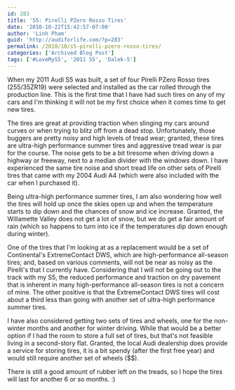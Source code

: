 ```yaml
---
id: 283
title: 'S5: Pirelli PZero Rosso Tires'
date: '2010-10-22T15:42:57-07:00'
author: 'Linh Pham'
guid: 'http://audiforlife.com/?p=283'
permalink: /2010/10/s5-pirelli-pzero-rosso-tires/
categories: ['Archived Blog Post']
tags: ['#LoveMyS5', '2011 S5', 'Dalek-5']
---
```


When my 2011 Audi S5 was built, a set of four Pirelli PZero Rosso tires (255/35ZR19) were selected and installed as the car rolled through the production line. This is the first time that I have had such tires on any of my cars and I'm thinking it will not be my first choice when it comes time to get new tires.

The tires are great at providing traction when slinging my cars around curves or when trying to blitz off from a dead stop. Unfortunately, those buggers are pretty noisy and high levels of tread wear; granted, these tires are ultra-high performance summer tires and aggressive tread wear is par for the course. The noise gets to be a bit tiresome when driving down a highway or freeway, next to a median divider with the windows down. I have experienced the same tire noise and short tread life on other sets of Pirelli tires that came with my 2004 Audi A4 (which were also included with the car when I purchased it).

Being ultra-high performance summer tires, I am also wondering how well the tires will hold up once the skies open up and when the temperature starts to dip down and the chances of snow and ice increase. Granted, the Willamette Valley does not get a lot of snow, but we do get a fair amount of rain (which so happens to turn into ice if the temperatures dip down enough during winter).

One of the tires that I'm looking at as a replacement would be a set of Continental's ExtremeContact DWS, which are high-performance all-season tires; and, based on various comments, will not be near as noisy as the Pirelli's that I currently have. Considering that I will not be going out to the track with my S5, the reduced performance and traction on dry pavement that is inherent in many high-performance all-season tires is not a concern of mine. The other positive is that the ExtremeContact DWS tires will cost about a third less than going with another set of ultra-high performance summer tires.

I have also considered getting two sets of tires and wheels, one for the non-winter months and another for winter driving. While that would be a better option if I had the room to store a full set of tires, but that's not feasible living in a second-story flat. Granted, the local Audi dealership does provide a service for storing tires, it is a bit spendy (after the first free year) and would still require another set of wheels ($$).

There is still a good amount of rubber left on the treads, so I hope the tires will last for another 6 or so months. :)
